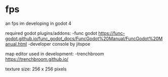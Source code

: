 # fps
an fps im developing in godot 4

required godot plugins/addons:
    -func godot
    https://func-godot.github.io/func_godot_docs/FuncGodot%20Manual/FuncGodot%20Manual.html
    -developer console by jitspoe

map editor used in development:
    -trenchbroom
    https://trenchbroom.github.io/

texture size: 256 x 256 pixels
